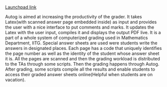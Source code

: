[Launchpad link](https://launchpad.net/~shubhamshuklaerssss/+archive/ubuntu/autog)

Autog is aimed at increasing the productivity of the grader. It takes Latex(with scanned answer page embedded inside) as input and provides the user with a nice interface to put comments and marks. It updates the
Latex with the user input, compiles it and displays the output PDF live. It is a part of a whole system of computerized grading used in Mathematics Department, IITG. Special answer sheets are used were students write the answers in designated places. Each page has a code that uniquely identifies the page number as well as the identity of the student whose answer sheet it is. All the pages are scanned and then the grading workload is distributed to the TAs through some scripts. Then the grading happens through Autog. After grading, some scripts compile all the results and enable students to access their graded answer sheets online(Helpful when students are on vacation).
